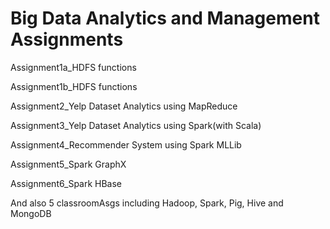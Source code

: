 # Big Data Analytics and Management Assignments

Assignment1a_HDFS functions

Assignment1b_HDFS functions

Assignment2_Yelp Dataset Analytics using MapReduce

Assignment3_Yelp Dataset Analytics using Spark(with Scala)

Assignment4_Recommender System using Spark MLLib

Assignment5_Spark GraphX

Assignment6_Spark HBase

And also 5 classroomAsgs including Hadoop, Spark, Pig, Hive and MongoDB
